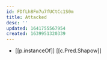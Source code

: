 ```yaml
---
id: FDfLh8Fm7u7fUCtCc1S0m
title: Attacked
desc: ''
updated: 1641755567954
created: 1639951320339
---
```


- [[p.instanceOf]] [[c.Pred.Shapow]]
